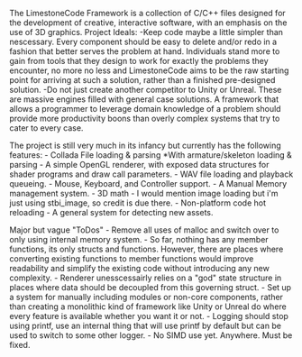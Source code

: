 The LimestoneCode Framework is a collection of C/C++ files designed for the development of creative, interactive software, with an emphasis on the use of 3D graphics.
Project Ideals:
	-Keep code maybe a little simpler than nescessary. Every component should be easy to delete and/or redo in a fashion that better serves the problem at hand. Individuals stand more to gain from tools that they design to work for exactly the problems they encounter, no more no less and LimestoneCode aims to be the raw starting point for arriving at such a solution, rather than a finished pre-designed solution.
	-Do not just create another competitor to Unity or Unreal. These are massive engines filled with general case solutions. A framework that allows a programmer to leverage domain knowledge of a problem should provide more productivity boons than overly complex systems that try to cater to every case.

The project is still very much in its infancy but currently has the following features:
	- Collada File loading & parsing
	    *With armature/skeleton loading & parsing
	- A simple OpenGL renderer, with exposed data structures for shader programs and draw call parameters.
	- WAV file loading and playback queueing.
	- Mouse, Keyboard, and Controller support.
	- A Manual Memory management system.
	- 3D math
	- I would mention image loading but i'm just using stbi_image, so credit is due there.
	- Non-platform code hot reloading
	- A general system for detecting new assets.

Major but vague "ToDos"
	- Remove all uses of malloc and switch over to only using internal memory system.
	- So far, nothing has any member functions, its only structs and functions.  However, there are places where converting existing functions to member functions would improve readability and simplify the existing code without introducing any new complexity.
	- Renderer unesscessairly relies on a "god" state structure in places where data should be decoupled from this governing struct.
	- Set up a system for manually including modules or non-core components, rather than creating a monolithic kind of framework like Unity or Unreal do where every feature is available whether you want it or not.
	- Logging should stop using printf, use an internal thing that will use printf by default but can be used to switch to some other logger.
	- No SIMD use yet. Anywhere. Must be fixed.